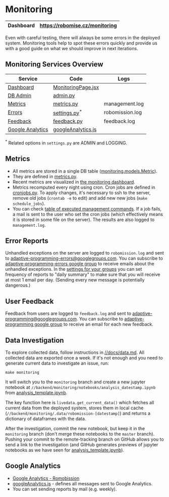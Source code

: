 # Monitoring

| Dashboard | <https://robomise.cz/monitoring> |
| --------- | -------------------------------- |

Even with careful testing,
there will always be some errors in the deployed system.
Monitoring tools help to spot these errors quickly
and provide us with a good guide on what we should improve
in next iterations.

## Monitoring Services Overview

| Service | Code | Logs |
| ------- | ---- | ---- |
| [Dashboard]        | [MonitoringPage.jsx] | |
| [DB Admin]         | [admin.py] | |
| [Metrics]          | [metrics.py] | management.log |
| [Errors]           | [settings.py]<sup>\*</sup> | robomission.log |
| [Feedback]         | [feedback.py] | feedback.log |
| [Google Analytics] | [googleAnalytics.js] | |

<sup>\*</sup> Related options in `settings.py` are ADMIN and LOGGING.

## Metrics

* All metrics are stored in a single DB table ([monitoring.models.Metric][models.py]).
* They are defined in [metrics.py].
* Recent metrics are visualized in [the monitoring dashboard][Dashboard].
* Metrics recomputed every night using cron.
  Cron jobs are defined in [cronjobs.py].
  To apply changes, it's necessary to ssh to the server,
  remove old jobs (`crontab -e` to edit)
  and add new new jobs (`make schedule_jobs`).
* You can check [table of executed management commands](<https://robomise.cz/admin/mmc/mmclog/>).
  If a job fails, a mail is sent to the user who set the cron jobs
  (which effectively means it is stored in some file on the server).
  The results are also logged to `management.log`.

## Error Reports

Unhandled exceptions on the server are
logged to `robomission.log`
and sent to <adaptive-programming-errors@googlegroups.com>.
You can subscribe to
[adaptive-programming-errors google group](https://groups.google.com/forum/#!forum/adaptive-programming-errors)
to receive emails about the unhandled exceptions.
In the [settings for your groups](https://groups.google.com/forum/#!myforums)
you can set frequency of reports to "daily summary"
to make sure that you will receive at most 1 email per day.
(Sending every new message is potentially dangerous.)


## User Feedback

Feedback from users are logged to `feedback.log`
and sent to <adaptive-programming@googlegroups.com>.
You can subscribe to
[adaptive-programming google group](https://groups.google.com/forum/#!forum/adaptive-programming)
to receive an email for each new feedback.


## Data Investigation

To explore collected data, follow instructions in [//docs/data.md](./data.md).
All collected data are exported once a week.
If it's not enough and you need to generate current data to investigate an issue, run:
```
make monitoring
```
It will switch you to the `monitoring` branch
and create a new jupyter notebook at `//backend/monitoring/notebooks/analysis_datestamp.ipynb`
from [analysis_template.ipynb](../backend/monitoring/notebooks/analysis_template.ipynb).

The key function here is `livedata.get_current_data()` which fetches
all current data from the deployed system, stores them in local cache (`//backend/monitoring/.data/robomission-[datestamp]`) and returns a dictionary of dataframes with the data.

After the investigation, commit the new notebook,
but keep it in the `monitoring` branch
(don't merge these notebooks to the `master` branch).
Pushing your commit to the remote-tracking branch on GitHub
allows you to send a link to the investigation
(and GitHub generates previews of jupyter notebooks as we have seen for
[analysis_template.ipynb](../backend/monitoring/notebooks/analysis_template.ipynb)).


## Google Analytics

* [Google Analytics - Romobission](https://analytics.google.com/analytics/web/#embed/report-home/a81667720w121094822p126691725/)
* [googleAnalytics.js] - defines all messages sent to Google Analytics.
* You can set sending reports by mail (e.g. weekly).


[Dashboard]: https://robomise.cz/monitoring
[MonitoringPage.jsx]: ../frontend/src/components/MonitoringPage.jsx
[Metrics]: https://robomise.cz/admin/monitoring/metric/
[metrics.py]: ../backend/monitoring/metrics.py
[DB Admin]: https://robomise.cz/admin/
[admin.py]: ../backend/learn/admin.py
[Errors]: https://groups.google.com/forum/#!forum/adaptive-programming-errors
[settings.py]: ../backend/robomission/settings.py
[Feedback]: https://groups.google.com/forum/#!forum/adaptive-programming
[feedback.py]: ../backend/monitoring/feedback.py
[Google Analytics]: https://analytics.google.com/analytics/web/#embed/report-home/a81667720w121094822p126691725/
[googleAnalytics.js]: ../frontend/src/sagas/googleAnalytics.js
[models.py]: ../backend/monitoring/models.py
[cronjobs.py]: ../backend/robomission/cronjobs.py
